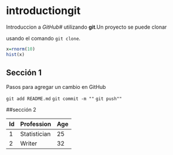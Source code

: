 # introductiongit

Introduccion a *GitHub#* utilizando **git**.Un proyecto se puede clonar 

usando el comando `git clone`.

```r
x=rnorm(10)
hist(x)
```


## Sección 1
 
Pasos para agregar un cambio en GitHub

`git add README.md`
`git commit -m ""`
`git push""`

##sección 2

|Id | Profession | Age |
|-- | -- | -- |
|1 | Statistician | 25 |
|2 | Writer | 32 |